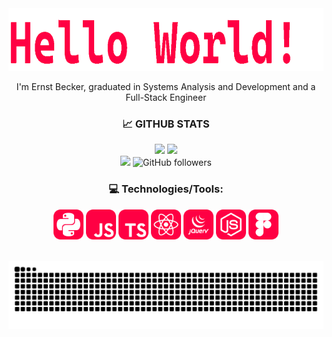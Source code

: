<div align="center">
  <img width="600" height="100"  src="gifs/HelloWorld.gif">
  <p> I'm Ernst Becker, graduated in Systems Analysis and Development and a Full-Stack Engineer</p>
</div>


<div align="center"> 
  <h3>📈 GITHUB STATS</h3>
  <span>
    <img height="160rem" src="https://github-readme-stats.vercel.app/api?username=ernstbecker&show_icons=true&include_all_commits=true&count_private=true&theme=react&hide_border=true&bg_color=0D1117&title_color=ff0043&icon_color=ff0043"/>
    <img height="160rem" src="https://github-readme-stats.vercel.app/api/top-langs/?username=ernstbecker&layout=compact&theme=react&hide_border=true&bg_color=0D1117&title_color=ff0043&icon_color=ff0043"/>
    <br>
    <img src="https://komarev.com/ghpvc/?username=ernstbecker&label=Profile%20views&color=ff0043&style=flat">
    <img alt="GitHub followers" src="https://img.shields.io/github/followers/ernstbecker?style=flat&logo=github&label=follow&color=ff0043">
  </pan>
</div>

<div align="center">
  <h3>💻 Technologies/Tools:</h3>
  <span>
    <img height="48" src="icons/py.svg" alt="Python">
    <img height="48" src="icons/js.svg" alt="JavaScript">
    <img height="48" src="icons/ts.svg" alt="TypeScript">
    <img height="48" src="icons/reactjs.svg" alt="React.js">
    <img height="48" src="icons/JQuery.svg" alt="JQuery">
    <img height="48" src="icons/nodejs.svg" alt="Node.js">
    <img height="48" src="icons/Figma.svg" alt="Figma">
  </span>
<div>

<br>

![Snake animation](https://github.com/ernstbecker/ernstbecker/blob/output/github-contribution-grid-snake-sissa.svg)

